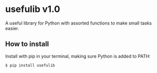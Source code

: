 # usefulib v1.0
A useful library for Python with assorted functions to make small tasks easier.

## How to install
Install with pip in your terminal, making sure Python is added to PATH:
```
$ pip install usefulib
```
